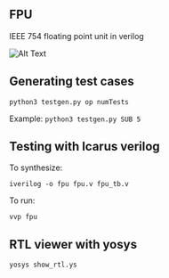 ## FPU
IEEE 754 floating point unit in verilog

![Alt Text](https://i.imgur.com/4Mx3fpU.gif)

## Generating test cases
```
python3 testgen.py op numTests
```
Example: `python3 testgen.py SUB 5`

## Testing with Icarus verilog
To synthesize:
```
iverilog -o fpu fpu.v fpu_tb.v
```
To run:
```
vvp fpu
```
## RTL viewer with yosys
```
yosys show_rtl.ys
```
